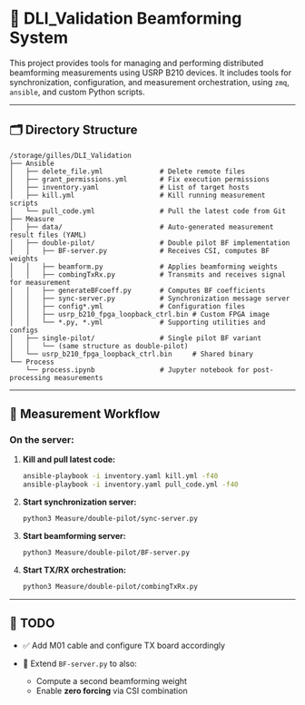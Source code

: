 # 📡 DLI\_Validation Beamforming System

This project provides tools for managing and performing distributed beamforming measurements using USRP B210 devices. It includes tools for synchronization, configuration, and measurement orchestration, using `zmq`, `ansible`, and custom Python scripts.

---

## 🗂️ Directory Structure

```
/storage/gilles/DLI_Validation
├── Ansible
│   ├── delete_file.yml              # Delete remote files
│   ├── grant_permissions.yml        # Fix execution permissions
│   ├── inventory.yaml               # List of target hosts
│   ├── kill.yml                     # Kill running measurement scripts
│   └── pull_code.yml                # Pull the latest code from Git
├── Measure
│   ├── data/                        # Auto-generated measurement result files (YAML)
│   ├── double-pilot/                # Double pilot BF implementation
│   │   ├── BF-server.py             # Receives CSI, computes BF weights
│   │   ├── beamform.py              # Applies beamforming weights
│   │   ├── combingTxRx.py           # Transmits and receives signal for measurement
│   │   ├── generateBFcoeff.py       # Computes BF coefficients
│   │   ├── sync-server.py           # Synchronization message server
│   │   ├── config*.yml              # Configuration files
│   │   ├── usrp_b210_fpga_loopback_ctrl.bin # Custom FPGA image
│   │   └── *.py, *.yml              # Supporting utilities and configs
│   ├── single-pilot/                # Single pilot BF variant
│   │   └── (same structure as double-pilot)
│   └── usrp_b210_fpga_loopback_ctrl.bin     # Shared binary
└── Process
    └── process.ipynb                # Jupyter notebook for post-processing measurements
```

---

## 🚀 Measurement Workflow

### On the server:

1. **Kill and pull latest code:**

   ```bash
   ansible-playbook -i inventory.yaml kill.yml -f40
   ansible-playbook -i inventory.yaml pull_code.yml -f40
   ```

2. **Start synchronization server:**

   ```bash
   python3 Measure/double-pilot/sync-server.py
   ```

3. **Start beamforming server:**

   ```bash
   python3 Measure/double-pilot/BF-server.py
   ```

4. **Start TX/RX orchestration:**

   ```bash
   python3 Measure/double-pilot/combingTxRx.py
   ```

---

## 🧪 TODO

* ✅ Add M01 cable and configure TX board accordingly
* 🔧 Extend `BF-server.py` to also:

  * Compute a second beamforming weight
  * Enable **zero forcing** via CSI combination
